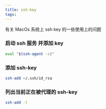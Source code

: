 ```yaml
---
title: ssh-key
tags:
---
```


有关 MacOs 系统上 ssh key 的一些使用上的问题

<!--more-->

### 启动 ssh 服务 并添加 key

```bash
eval "$(ssh-agent -s)"
```

### 添加 ssh-key

```bash
ssh-add ~/.ssh/id_rsa
```

### 列出当前正在被代理的 ssh-key

```bash
ssh-add -l
```

